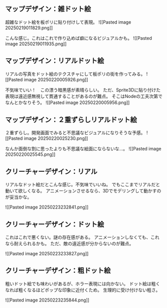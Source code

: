 ## マップデザイン：雑ドット絵

超雑なドット絵を板ポリに貼り付けして表現。
![[Pasted image 20250219011829.png]]

こんな感じ。これはこれで作り込めば癖になるビジュアルかも。
![[Pasted image 20250219011935.png]]

## マップデザイン：リアルドット絵

リアルの写真をドット絵のテクスチャにして板ポリの街を作ってみる。
![[Pasted image 20250220005926.png]]

不気味でいい！　この漂う暗黒感が素晴らしい。
ただ、Sprite3Dに貼り付けた表現は遠近感無視して貫通することがあるのが難点。
そこはNodeの工夫次第でなんとかなりそう。
![[Pasted image 20250220005956.png]]

## マップデザイン：２重ずらしリアルドット絵

２重ずらし。開発画面でみると不思議なビジュアルになりそうな予感。
![[Pasted image 20250220025230.png]]

なんか面倒な割に思ったよりも不思議な絵面にならないな…。
![[Pasted image 20250220025545.png]]

## クリーチャーデザイン：リアル

リアルなドット絵だとこんな感じ。不気味でいいね。
でもここまでリアルだと動いて欲しくなる。
アニメーションさせるなら、3Dでモデリングして動かすのが妥当かな。

![[Pasted image 20250223232841.png]]

## クリーチャーデザイン：ドット絵

これはこれで悪くない。謎の存在感がある。
アニメーションしなくても、これなら耐えられるかも。
ただ、敵の遠近感が分からないのが難点。

![[Pasted image 20250223233827.png]]

## クリーチャーデザイン：粗ドット絵

粗いドット絵でも味わいがあるが、ホラー表現には向かない。
ドット絵は粗くなれば粗くなるほどポップな印象に近付くため。
生理的に受け付けない粗さ。

![[Pasted image 20250223235844.png]]


